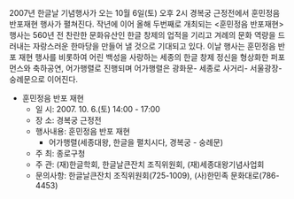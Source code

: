 2007년 한글날 기념행사가 오는 10월 6일(토) 오후 2시 경복궁 근정전에서 훈민정음 반포재현 행사가 펼쳐진다. 작년에 이어 올해 두번째로 개최되는 <훈민정음 반포재현>행사는 560년 전 찬란한 문화유산인 한글 창제의 업적을 기리고 겨례의 문화 역량을 드러내는 자랑스러운 한마당을 만들어 낼 것으로 기대되고 있다. 이날 행사는 훈민정음 반포 재현 행사를 비롯하여 어린 백성을 사랑하는 세종의 한글 창제 정신을 형상화한 퍼포먼스와 축하공연, 어가행렬로 진행되며 어가행렬은 광화문- 세종로 사거리- 서울광장- 숭례문으로 이어진다.

- 훈민정음 반포 재현
  - 일 시: 2007. 10. 6.(토) 14:00 - 17:00
  - 장 소: 경복궁 근정전
  - 행사내용: 훈민정음 반포 재현
    - 어가행렬(세종대왕, 한글을 펼치시다, 경복궁 - 숭례문)
  - 주 최: 종로구청
  - 주 관: (재)한글학회, 한글날큰잔치 조직위원회, (재)세종대왕기념사업회
  - 문의사항: 한글날큰잔치 조직위원회(725-1009), (사)한민족 문화대로(786-4453)